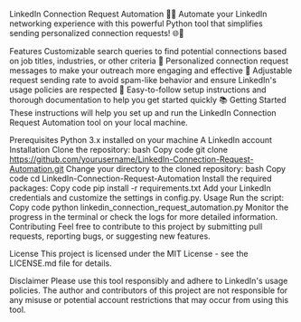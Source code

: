 LinkedIn Connection Request Automation 🤖🔗
Automate your LinkedIn networking experience with this powerful Python tool that simplifies sending personalized connection requests! 🌐💼

Features
Customizable search queries to find potential connections based on job titles, industries, or other criteria 🎯
Personalized connection request messages to make your outreach more engaging and effective 💌
Adjustable request sending rate to avoid spam-like behavior and ensure LinkedIn's usage policies are respected 🚦
Easy-to-follow setup instructions and thorough documentation to help you get started quickly 📚
Getting Started
These instructions will help you set up and run the LinkedIn Connection Request Automation tool on your local machine.

Prerequisites
Python 3.x installed on your machine
A LinkedIn account
Installation
Clone the repository:
bash
Copy code
git clone https://github.com/yourusername/LinkedIn-Connection-Request-Automation.git
Change your directory to the cloned repository:
bash
Copy code
cd LinkedIn-Connection-Request-Automation
Install the required packages:
Copy code
pip install -r requirements.txt
Add your LinkedIn credentials and customize the settings in config.py.
Usage
Run the script:
Copy code
python linkedin_connection_request_automation.py
Monitor the progress in the terminal or check the logs for more detailed information.
Contributing
Feel free to contribute to this project by submitting pull requests, reporting bugs, or suggesting new features.

License
This project is licensed under the MIT License - see the LICENSE.md file for details.

Disclaimer
Please use this tool responsibly and adhere to LinkedIn's usage policies. The author and contributors of this project are not responsible for any misuse or potential account restrictions that may occur from using this tool.
